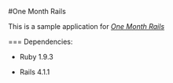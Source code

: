 #One Month Rails

This is a sample application for [*One Month Rails*](http://onemonthrails.com)

=== Dependencies:

* Ruby 1.9.3

* Rails 4.1.1